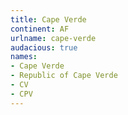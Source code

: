 ```yaml
---
title: Cape Verde
continent: AF
urlname: cape-verde
audacious: true
names:
- Cape Verde
- Republic of Cape Verde
- CV
- CPV
---
```


